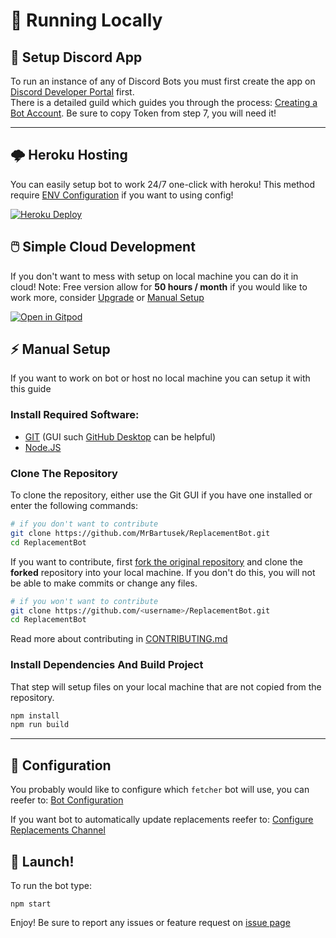 # 🚀 Running Locally

## 🍱 Setup Discord App

To run an instance of any of Discord Bots you must first create the app on [Discord Developer Portal](https://discordapp.com/developers/applications) first.<br>
There is a detailed guild which guides you through the process: [Creating a Bot Account](https://discordpy.readthedocs.io/en/latest/discord.html). Be sure to copy Token from step 7, you will need it!

---

## 🌩️ Heroku Hosting

You can easily setup bot to work 24/7 one-click with heroku! This method require [ENV Configuration](https://github.com/MrBartusek/ReplacementBot/wiki/🔧-Configure-Bot#-environmental-variable-config) if you want to using config!

[![Heroku Deploy](https://www.herokucdn.com/deploy/button.svg)](https://heroku.com/deploy)

## 🖱️ Simple Cloud Development

If you don't want to mess with setup on local machine you can do it in cloud! Note: Free version allow for **50 hours / month** if you would like to work more, consider [Upgrade](https://www.gitpod.io/pricing/) or [Manual Setup](⚡️-Manual-Setup)

[![Open in Gitpod](https://gitpod.io/button/open-in-gitpod.svg)](https://gitpod.io/#https://github.com/MrBartusek/ReplacementBot)

## ⚡️ Manual Setup

If you want to work on bot or host no local machine you can setup it with this guide

### Install Required Software:
- [GIT](https://git-scm.com) (GUI such [GitHub Desktop](https://desktop.github.com) can be helpful)
- [Node.JS](https://nodejs.org)

### Clone The Repository

To clone the repository, either use the Git GUI if you have one installed or enter the following commands:
```sh
# if you don't want to contribute
git clone https://github.com/MrBartusek/ReplacementBot.git
cd ReplacementBot
```
If you want to contribute, first [fork the original repository](https://help.github.com/en/github/getting-started-with-github/fork-a-repo) and clone the **forked** repository into your local machine. If you don't do this, you will not be able to make commits or change any files.
```sh
# if you won't want to contribute
git clone https://github.com/<username>/ReplacementBot.git
cd ReplacementBot
```
Read more about contributing in [CONTRIBUTING.md](CONTRIBUTING.md)

### Install Dependencies And Build Project

That step will setup files on your local machine that are not copied from the repository.
```sh
npm install
npm run build
```
---

## 🔧 Configuration

You probably would like to configure which `fetcher` bot will use, you can reefer to: [Bot Configuration](https://github.com/MrBartusek/ReplacementBot/wiki/🔧-Configure-Bot)

If you want bot to automatically update replacements reefer to: [Configure Replacements Channel](https://github.com/MrBartusek/ReplacementBot/wiki/🍱-Setup-Replacements-Channel)

## 🚀 Launch!

To run the bot type:
```
npm start
```

Enjoy! Be sure to report any issues or feature request on [issue page](https://github.com/MrBartusek/ReplacementBot/issues)

